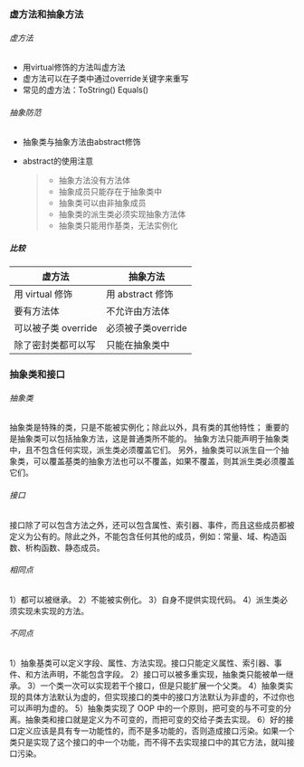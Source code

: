### 虚方法和抽象方法

###### 虚方法

* 用virtual修饰的方法叫虚方法
* 虚方法可以在子类中通过override关键字来重写
* 常见的虚方法：ToString()  Equals()



###### 抽象防范

* 抽象类与抽象方法由abstract修饰

* abstract的使用注意

  > * 抽象方法没有方法体
  > * 抽象成员只能存在于抽象类中
  > * 抽象类可以由非抽象成员
  > * 抽象类的派生类必须实现抽象方法体
  > * 抽象类只能用作基类，无法实例化



##### 比较

| 虚方法              | 抽象方法           |
| ------------------- | ------------------ |
| 用 virtual 修饰     | 用 abstract 修饰   |
| 要有方法体          | 不允许由方法体     |
| 可以被子类 override | 必须被子类override |
| 除了密封类都可以写  | 只能在抽象类中     |



### 抽象类和接口

###### 抽象类
抽象类是特殊的类，只是不能被实例化；除此以外，具有类的其他特性；
重要的是抽象类可以包括抽象方法，这是普通类所不能的。
抽象方法只能声明于抽象类中，且不包含任何实现，派生类必须覆盖它们。
另外，抽象类可以派生自一个抽象类，可以覆盖基类的抽象方法也可以不覆盖，如果不覆盖，则其派生类必须覆盖它们。

###### 接口
接口除了可以包含方法之外，还可以包含属性、索引器、事件，而且这些成员都被定义为公有的。除此之外，不能包含任何其他的成员，例如：常量、域、构造函数、析构函数、静态成员。

###### 相同点
1）都可以被继承。
2）不能被实例化。
3）自身不提供实现代码。
4）派生类必须实现未实现的方法。

###### 不同点
1）抽象基类可以定义字段、属性、方法实现。接口只能定义属性、索引器、事件、和方法声明，不能包含字段。
2）接口可以被多重实现，抽象类只能被单一继承。
3）一个类一次可以实现若干个接口，但是只能扩展一个父类。
4）抽象类实现的具体方法默认为虚的，但实现接口的类中的接口方法默认为非虚的，不过你也可以声明为虚的。
5）抽象类实现了 OOP 中的一个原则，把可变的与不可变的分离。抽象类和接口就是定义为不可变的，而把可变的交给子类去实现。
6）好的接口定义应该是具有专一功能性的，而不是多功能的，否则造成接口污染。如果一个类只是实现了这个接口的中一个功能，而不得不去实现接口中的其它方法，就叫接口污染。